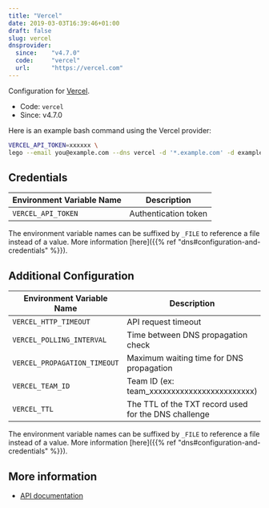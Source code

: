```yaml
---
title: "Vercel"
date: 2019-03-03T16:39:46+01:00
draft: false
slug: vercel
dnsprovider:
  since:    "v4.7.0"
  code:     "vercel"
  url:      "https://vercel.com"
---
```


<!-- THIS DOCUMENTATION IS AUTO-GENERATED. PLEASE DO NOT EDIT. -->
<!-- providers/dns/vercel/vercel.toml -->
<!-- THIS DOCUMENTATION IS AUTO-GENERATED. PLEASE DO NOT EDIT. -->


Configuration for [Vercel](https://vercel.com).


<!--more-->

- Code: `vercel`
- Since: v4.7.0


Here is an example bash command using the Vercel provider:

```bash
VERCEL_API_TOKEN=xxxxxx \
lego --email you@example.com --dns vercel -d '*.example.com' -d example.com run
```




## Credentials

| Environment Variable Name | Description |
|-----------------------|-------------|
| `VERCEL_API_TOKEN` | Authentication token |

The environment variable names can be suffixed by `_FILE` to reference a file instead of a value.
More information [here]({{% ref "dns#configuration-and-credentials" %}}).


## Additional Configuration

| Environment Variable Name | Description |
|--------------------------------|-------------|
| `VERCEL_HTTP_TIMEOUT` | API request timeout |
| `VERCEL_POLLING_INTERVAL` | Time between DNS propagation check |
| `VERCEL_PROPAGATION_TIMEOUT` | Maximum waiting time for DNS propagation |
| `VERCEL_TEAM_ID` | Team ID (ex: team_xxxxxxxxxxxxxxxxxxxxxxxx) |
| `VERCEL_TTL` | The TTL of the TXT record used for the DNS challenge |

The environment variable names can be suffixed by `_FILE` to reference a file instead of a value.
More information [here]({{% ref "dns#configuration-and-credentials" %}}).




## More information

- [API documentation](https://vercel.com/docs/rest-api#endpoints/dns)

<!-- THIS DOCUMENTATION IS AUTO-GENERATED. PLEASE DO NOT EDIT. -->
<!-- providers/dns/vercel/vercel.toml -->
<!-- THIS DOCUMENTATION IS AUTO-GENERATED. PLEASE DO NOT EDIT. -->
